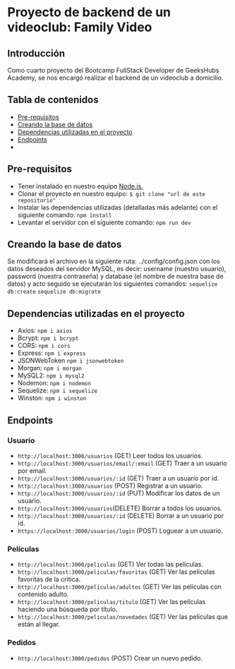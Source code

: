 # Proyecto de backend de un videoclub: Family Video

## Introducción

Como cuarto proyecto del Bootcamp FullStack Developer de GeeksHubs Academy, se nos encargó realizar el backend de un videoclub a domicilio.

## Tabla de contenidos

* [Pre-requisitos](#pre-requisitos)
* [Creando la base de datos](#creando-la-base-de-datos)
* [Dependencias utilizadas en el proyecto](#dependencias-utilizadas-en-el-proyecto)
* [Endpoints](#endpoints)
* 

## Pre-requisitos

* Tener instalado en nuestro equipo [Node.js.](https://nodejs.org/es/)
* Clonar el proyecto en nuestro equipo:
`$ git clone "url de este repositorio"`
* Instalar las dependencias utilizadas (detalladas más adelante) con el siguiente comando:
`npm install`
* Levantar el servidor con el siguiente comando:
`npm run dev`

## Creando la base de datos

Se modificará el archivo en la siguiente ruta: ../config/config.json con los datos deseados del servidor MySQL, es decir: username (nuestro usuario), password (nuestra contraseña) y database (el nombre de nuestra base de datos) y acto seguido se ejecutarán los siguientes comandos:
`sequelize db:create`
`sequelize db:migrate`

## Dependencias utilizadas en el proyecto

* Axios:
`npm i axios`
* Bcrypt:
`npm i bcrypt`
* CORS:
`npm i cors`
* Express:
`npm i express`
* JSONWebToken
`npm i jsonwebtoken`
* Morgan:
`npm i morgan`
* MySQL2:
`npm i mysql2`
* Nodemon:
`npm i nodemon`
* Sequelize:
`npm i sequelize`
* Winston:
`npm i winston`

## Endpoints

### Usuario

* `http://localhost:3000/usuarios` (GET) Leer todos los usuarios.
* `http://localhost:3000/usuarios/email/:email` (GET) Traer a un usuario por email.
* `http://localhost:3000/usuarios/:id` (GET) Traer a un usuario por id.
* `http://localhost:3000/usuarios` (POST) Registrar a un usuario.
* `http://localhost:3000/usuarios/:id` (PUT) Modificar los datos de un usuario.
* `http://localhost:3000/usuarios`(DELETE) Borrar a todos los usuarios.
* `http://localhost:3000/usuarios/:id` (DELETE) Borrar a un usuario por id.
* `https://localhost:3000/usuarios/login` (POST) Loguear a un usuario.

### Películas

* `http://localhost:3000/peliculas` (GET) Ver todas las películas.
* `http://localhost:3000/peliculas/favoritas` (GET) Ver las películas favoritas de la crítica.
* `http://localhost:3000/peliculas/adultos` (GET) Ver las películas con contenido adulto.
* `http://localhost:3000/peliculas/titulo` (GET) Ver las películas haciendo una búsqueda por título.
* `http://localhost:3000/peliculas/novedades` (GET) Ver las películas que están al llegar.

### Pedidos

* `http://localhost:3000/pedidos` (POST) Crear un nuevo pedido.